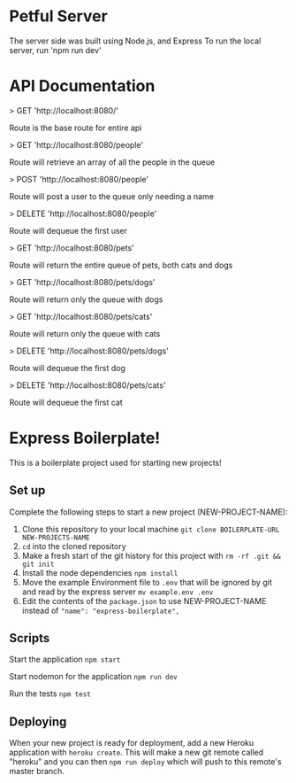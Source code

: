 # Petful Server

<span>The server side was built using Node.js, and Express</span>
<span>To run the local server, run 'npm run dev'</span>

<h1>API Documentation</h1>
> GET 'http://localhost:8080/'
<p>Route is the base route for entire api</p>
> GET 'http://localhost:8080/people'
<p>Route will retrieve an array of all the people in the queue</p>
> POST 'http://localhost:8080/people'
<p>Route will post a user to the queue only needing a name</p>
> DELETE 'http://localhost:8080/people'
<p>Route will dequeue the first user</p>
> GET 'http://localhost:8080/pets'
<p>Route will return the entire queue of pets, both cats and dogs</p>
> GET 'http://localhost:8080/pets/dogs'
<p>Route will return only the queue with dogs</p>
> GET 'http://localhost:8080/pets/cats'
<p>Route will return only the queue with cats</p>
> DELETE 'http://localhost:8080/pets/dogs'
<p>Route will dequeue the first dog</p>
> DELETE 'http://localhost:8080/pets/cats'
<p>Route will dequeue the first cat</p>

# Express Boilerplate!

This is a boilerplate project used for starting new projects!

## Set up

Complete the following steps to start a new project (NEW-PROJECT-NAME):

1. Clone this repository to your local machine `git clone BOILERPLATE-URL NEW-PROJECTS-NAME`
2. `cd` into the cloned repository
3. Make a fresh start of the git history for this project with `rm -rf .git && git init`
4. Install the node dependencies `npm install`
5. Move the example Environment file to `.env` that will be ignored by git and read by the express server `mv example.env .env`
6. Edit the contents of the `package.json` to use NEW-PROJECT-NAME instead of `"name": "express-boilerplate",`

## Scripts

Start the application `npm start`

Start nodemon for the application `npm run dev`

Run the tests `npm test`

## Deploying

When your new project is ready for deployment, add a new Heroku application with `heroku create`. This will make a new git remote called "heroku" and you can then `npm run deploy` which will push to this remote's master branch.
